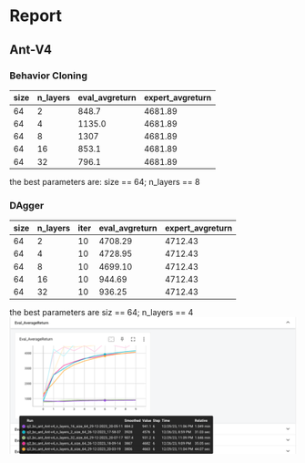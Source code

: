 # Report
## Ant-V4
### Behavior Cloning
| size | n_layers | eval_avgreturn | expert_avgreturn |
|----------|----------|----------|----------|
| 64 | 2 | 848.7 | 4681.89 |
| 64 | 4 | 1135.0 | 4681.89 |
| 64 | 8 | 1307 | 4681.89 |
| 64 | 16 | 853.1 | 4681.89 |
| 64 | 32 | 796.1 | 4681.89 |
the best parameters are: size == 64; n_layers == 8
### DAgger
| size | n_layers | iter | eval_avgreturn | expert_avgreturn |
|----------|----------|----------|----------|----------|
| 64 | 2 | 10 | 4708.29 | 4712.43 |
| 64 | 4 | 10 | 4728.95 | 4712.43 |
| 64 | 8 | 10 | 4699.10| 4712.43 |
| 64 | 16 | 10 | 944.69 | 4712.43 |
| 64 | 32 | 10 | 936.25 | 4712.43 |
the best parameters are siz == 64; n_layers == 4
![dagger](images/DAgger.png)
